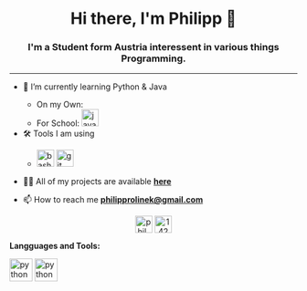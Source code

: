 <h1 align="center">Hi there, I'm Philipp 👋</h1>
<h3 align="center">I'm a Student form Austria interessent in various things Programming.</h3>

<hr>

<ul>
	<li>🌱 I’m currently learning Python & Java</li>
    	<ul>
			<li>On my Own: 
            </li>
			<li>For School: <img src="https://devicons.github.io/devicon/devicon.git/icons/java/java-original-wordmark.svg" alt="java" width="30" height="30"/>
			</li>
        </ul>
     <li>🛠️ Tools I am using </li>
		<ul>
			<li>
				<img src="https://www.vectorlogo.zone/logos/gnu_bash/gnu_bash-icon.svg" alt="bash" width="30" height="30"/> <img src="https://www.vectorlogo.zone/logos/git-scm/git-scm-icon.svg" alt="git" width="30" height="30"/>
			</li>
		</li>
	</ul>
</ul>

- 👨‍💻 All of my projects are available [**here**](https://github.com/PhilRoli?tab=repositories)

- 📫 How to reach me **philipprolinek@gmail.com**

<p align="center">  

<p align="center">
<a href="https://twitter.com/phil_roli" target="blank"><img align="center" src="https://cdn.jsdelivr.net/npm/simple-icons@3.0.1/icons/twitter.svg" alt="phil_roli" height="30" width="30" /></a>
<a href="https://stackoverflow.com/users/14205054" target="blank"><img align="center" src="https://cdn.jsdelivr.net/npm/simple-icons@3.0.1/icons/stackoverflow.svg" alt="14205054" height="30" width="30" /></a>
</p>


**Langguages and Tools:**
<p>
<img src="https://devicons.github.io/devicon/devicon.git/icons/python/python-original.svg" alt="python" width="40" height="40"/> <img src="https://devicons.github.io/devicon/devicon.git/icons/java/java-original-wordmark.svg" alt="python" width="40" height="40"/>